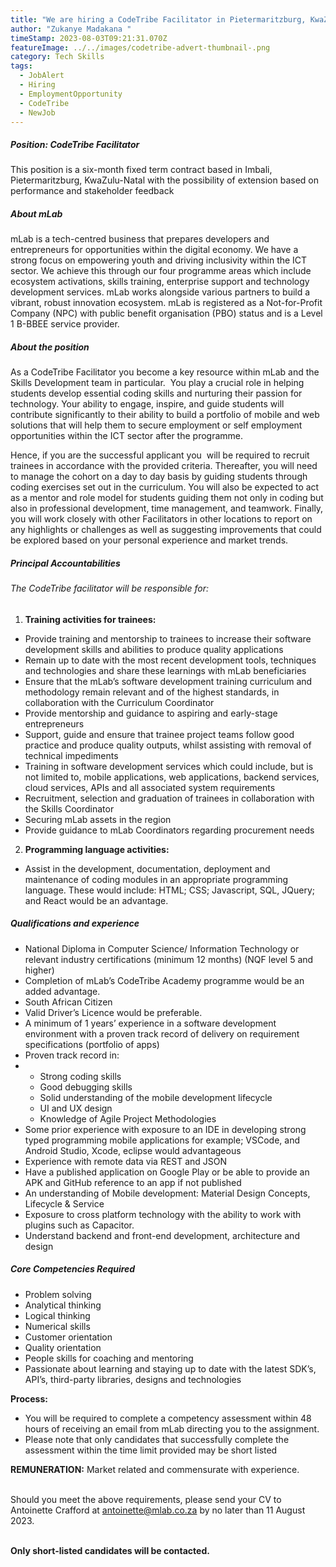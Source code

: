 ```yaml
---
title: "We are hiring a CodeTribe Facilitator in Pietermaritzburg, KwaZulu-Natal. "
author: "Zukanye Madakana "
timeStamp: 2023-08-03T09:21:31.070Z
featureImage: ../../images/codetribe-advert-thumbnail-.png
category: Tech Skills
tags:
  - JobAlert
  - Hiring
  - EmploymentOpportunity
  - CodeTribe
  - NewJob
---
```

##### Position: CodeTribe Facilitator 

This position is a six-month fixed term contract based in Imbali, Pietermaritzburg, KwaZulu-Natal with the possibility of extension based on performance and stakeholder feedback

##### About mLab

mLab is a tech-centred business that prepares developers and entrepreneurs for opportunities within the digital economy. We have a strong focus on empowering youth and driving inclusivity within the ICT sector. We achieve this through our four programme areas which include ecosystem activations, skills training, enterprise support and technology development services. mLab works alongside various partners to build a vibrant, robust innovation ecosystem. mLab is registered as a Not-for-Profit Company (NPC) with public benefit organisation (PBO) status and is a Level 1 B-BBEE service provider. 

##### About the position

As a CodeTribe Facilitator you become a key resource within mLab and the Skills Development team in particular.  You play a crucial role in helping students develop essential coding skills and nurturing their passion for technology. Your ability to engage, inspire, and guide students will contribute significantly to their ability to build a portfolio of mobile and web solutions that will help them to secure employment or self employment opportunities within the ICT sector after the programme. 

Hence, if you are the successful applicant you  will be required to recruit trainees in accordance with the provided criteria. Thereafter, you will need to manage the cohort on a day to day basis by guiding students through coding exercises set out in the curriculum. You will also be expected to act as a mentor and role model for students guiding them not only in coding but also in professional development, time management, and teamwork. Finally, you will work closely with other Facilitators in other locations to report on any highlights or challenges as well as suggesting improvements that could be explored based on your personal experience and market trends. 

##### Principal Accountabilities

###### The CodeTribe facilitator will be responsible for: 

1. **Training activities for trainees:** 

* Provide training and mentorship to trainees to increase their software development skills and abilities to produce quality applications
* Remain up to date with the most recent development tools, techniques and technologies and share these learnings with mLab beneficiaries
* Ensure that the mLab’s software development training curriculum and methodology remain relevant and of the highest standards, in collaboration with the Curriculum Coordinator 
* Provide mentorship and guidance to aspiring and early-stage entrepreneurs
* Support, guide and ensure that trainee project teams follow good practice and produce quality outputs, whilst assisting with removal of technical impediments
* Training in software development services which could include, but is not limited to, mobile applications, web applications, backend services, cloud services, APIs and all associated system requirements 
* Recruitment, selection and graduation of trainees in collaboration with the Skills Coordinator
* Securing mLab assets in the region
* Provide guidance to mLab Coordinators regarding procurement needs 



2. **Programming language activities:** 

* Assist in the development, documentation, deployment and maintenance of coding modules in an appropriate programming language. These would include: HTML; CSS; Javascript, SQL, JQuery; and React would be an advantage. 

##### Qualifications and experience

* National Diploma in Computer Science/ Information Technology or relevant industry certifications (minimum 12 months) (NQF level 5 and higher) 
* Completion of mLab’s CodeTribe Academy programme would be an added advantage. 
* South African Citizen 
* Valid Driver’s Licence would be preferable. 
* A minimum of 1 years’ experience in a software development environment with a proven track record of delivery on requirement specifications (portfolio of apps) 
* Proven track record in: 
* * Strong coding skills 
  * Good debugging skills 
  * Solid understanding of the mobile development lifecycle
  * UI and UX design 
  * Knowledge of Agile Project Methodologies 
* Some prior experience with exposure to an IDE in developing strong typed programming mobile applications for example; VSCode, and Android Studio, Xcode, eclipse would advantageous 
* Experience with remote data via REST and JSON
* Have a published application on Google Play or be able to provide an APK and GitHub reference to an app if not published
* An understanding of Mobile development: Material Design Concepts, Lifecycle & Service
* Exposure to cross platform technology with the ability to work with plugins such as Capacitor. 
* Understand backend and front-end development, architecture and design



##### Core Competencies Required

* Problem solving
* Analytical thinking 
* Logical thinking 
* Numerical skills
* Customer orientation
* Quality orientation
* People skills for coaching and mentoring
* Passionate about learning and staying up to date with the latest SDK’s, API’s, third-party libraries, designs and technologies

**Process:**

* You will be required to complete a competency assessment within 48 hours of receiving an email from mLab directing you to the assignment. 
* Please note that only candidates that successfully complete the assessment within the time limit provided may be short listed

**REMUNERATION:** Market related and commensurate with experience.

\
Should you meet the above requirements, please send your CV to Antoinette Crafford at [antoinette@mlab.co.za](mailto:antoinette@mlab.co.za) by no later than 11 August 2023.

\
**Only short-listed candidates will be contacted.**